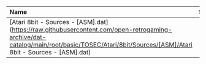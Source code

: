 |Name|Size|
|:---|---:|
|[Atari 8bit - Sources - [ASM].dat](https://raw.githubusercontent.com/open-retrogaming-archive/dat-catalog/main/root/basic/TOSEC/Atari/8bit/Sources/[ASM]/Atari 8bit - Sources - [ASM].dat)|864|
